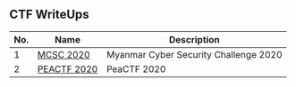 ## CTF WriteUps

| No. | Name | Description |
| --- | --- | --- |
| 1 | [MCSC 2020](./mcsc2020) | Myanmar Cyber Security Challenge 2020 |
| 2 | [PEACTF 2020](./peactf2020) | PeaCTF 2020 |